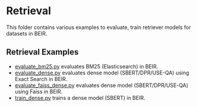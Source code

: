 # Retrieval

This folder contains various examples to evaluate, train retriever models for datasets in BEIR.

## Retrieval Examples

- [evaluate_bm25.py](https://github.com/benchmarkir/beir/blob/main/examples/retrieval/evaluate_bm25.py) evaluates BM25 (Elasticsearch) in BEIR.
- [evaluate_dense.py](https://github.com/benchmarkir/beir/blob/main/examples/retrieval/evaluate_dense.py) evaluates dense model (SBERT/DPR/USE-QA) using Exact Search in BEIR.
- [evaluate_faiss_dense.py](https://github.com/benchmarkir/beir/blob/main/examples/retrieval/evaluate_faiss_dense.py) evaluates dense model (SBERT/DPR/USE-QA) using Faiss in BEIR.
- [train_dense.py](https://github.com/benchmarkir/beir/blob/main/examples/retrieval/train_dense.py) trains a dense model (SBERT) in BEIR.
